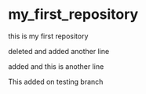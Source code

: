 # my_first_repository
this is my first repository

deleted and added another line

added
and this is another line

This added on testing branch
